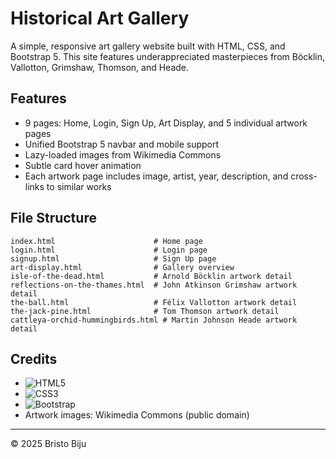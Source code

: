 # Historical Art Gallery

A simple, responsive art gallery website built with HTML, CSS, and Bootstrap 5. This site features underappreciated masterpieces from Böcklin, Vallotton, Grimshaw, Thomson, and Heade.

## Features
- 9 pages: Home, Login, Sign Up, Art Display, and 5 individual artwork pages
- Unified Bootstrap 5 navbar and mobile support
- Lazy-loaded images from Wikimedia Commons
- Subtle card hover animation
- Each artwork page includes image, artist, year, description, and cross-links to similar works

## File Structure
```
index.html                      # Home page
login.html                      # Login page
signup.html                     # Sign Up page
art-display.html                # Gallery overview
isle-of-the-dead.html           # Arnold Böcklin artwork detail
reflections-on-the-thames.html  # John Atkinson Grimshaw artwork detail
the-ball.html                   # Félix Vallotton artwork detail
the-jack-pine.html              # Tom Thomson artwork detail
cattleya-orchid-hummingbirds.html # Martin Johnson Heade artwork detail
```

## Credits
- ![HTML5](https://img.shields.io/badge/HTML5-E34F26?logo=html5&logoColor=white&style=flat)
- ![CSS3](https://img.shields.io/badge/CSS3-1572B6?logo=css3&logoColor=white&style=flat)
- ![Bootstrap](https://img.shields.io/badge/Bootstrap-7952B3?logo=bootstrap&logoColor=white&style=flat)
- Artwork images: Wikimedia Commons (public domain)

---
© 2025 Bristo Biju
